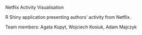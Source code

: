 Netflix Activity Visualisation

R Shiny application presenting authors’ activity from Netflix. 

Team members: Agata Kopyt, Wojciech Kosiuk, Adam Majczyk
